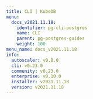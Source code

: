 ```yaml
---
title: CLI | KubeDB
menu:
  docs_v2021.11.18:
    identifier: pg-cli-postgres
    name: CLI
    parent: pg-postgres-guides
    weight: 100
menu_name: docs_v2021.11.18
info:
  autoscaler: v0.8.0
  cli: v0.23.0
  community: v0.23.0
  enterprise: v0.10.0
  installer: v2021.11.18
  version: v2021.11.18
---
```



